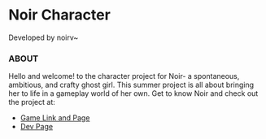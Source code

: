 # Noir Character
Developed by noirv~

### ABOUT
Hello and welcome! to the character project for Noir- a spontaneous, ambitious, and crafty ghost girl. This summer project is all about bringing her to life in a gameplay world of her own. Get to know Noir and check out the project at:  
- <a target='blank' href='https://www.roblox.com/games/6842303525/Noir'>Game Link and Page</a>
- <a target='blank' href='https://noir.silvrship.dev/'>Dev Page</a>





<!--


### DEV PAGE


### SOURCE CODE

### SCOPE

### CONTACT


The development page and documentation, has been designed in html to match the theme and life of this project. Feel free to visit it at index.html from the current directory path.

Noir has a development documentation page designed to match the theme and life of her character, available at 

### LENS
Noir has a special set of goggles made for interacting with different perspectives of the world. Its a key gameplay feature and character piece, which is also shown in the development page. Using query params ?lens=<lens name> will show verbose information for the following:
	- human
	- ghost
	- time

-->